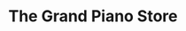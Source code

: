 ---
title: "The Grand Piano Store"
url: /gilbert/the-grand-piano-store/
shop: musical instrument
---